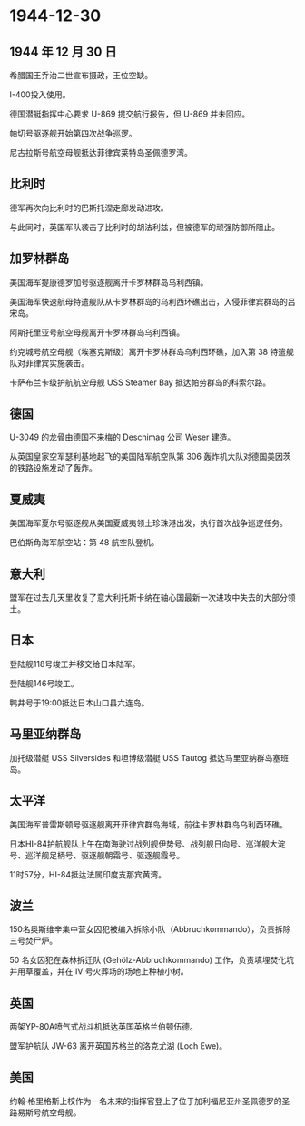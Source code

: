 # 1944-12-30

## 1944 年 12 月 30 日

希腊国王乔治二世宣布摄政，王位空缺。

I-400投入使用。

德国潜艇指挥中心要求 U-869 提交航行报告，但 U-869 并未回应。

帕切号驱逐舰开始第四次战争巡逻。

尼古拉斯号航空母舰抵达菲律宾莱特岛圣佩德罗湾。

## 比利时

德军再次向比利时的巴斯托涅走廊发动进攻。

与此同时，英国军队袭击了比利时的胡法利兹，但被德军的顽强防御所阻止。

## 加罗林群岛

美国海军提康德罗加号驱逐舰离开卡罗林群岛乌利西镇。

美国海军快速航母特遣舰队从卡罗林群岛的乌利西环礁出击，入侵菲律宾群岛的吕宋岛。

阿斯托里亚号航空母舰离开卡罗林群岛乌利西镇。

约克城号航空母舰（埃塞克斯级）离开卡罗林群岛乌利西环礁，加入第 38
特遣舰队对菲律宾实施袭击。

卡萨布兰卡级护航航空母舰 USS Steamer Bay 抵达帕劳群岛的科索尔路。

## 德国

U-3049 的龙骨由德国不来梅的 Deschimag 公司 Weser 建造。

从英国皇家空军瑟利基地起飞的美国陆军航空队第 306
轰炸机大队对德国美因茨的铁路设施发动了轰炸。

## 夏威夷

美国海军夏尔号驱逐舰从美国夏威夷领土珍珠港出发，执行首次战争巡逻任务。

巴伯斯角海军航空站：第 48 航空队登机。

## 意大利

盟军在过去几天里收复了意大利托斯卡纳在轴心国最新一次进攻中失去的大部分领土。

## 日本

登陆舰118号竣工并移交给日本陆军。

登陆舰146号竣工。

鸭井号于19:00抵达日本山口县六连岛。

## 马里亚纳群岛

加托级潜艇 USS Silversides 和坦博级潜艇 USS Tautog
抵达马里亚纳群岛塞班岛。

## 太平洋

美国海军普雷斯顿号驱逐舰离开菲律宾群岛海域，前往卡罗林群岛乌利西环礁。

日本HI-84护航舰队上午在南海驶过战列舰伊势号、战列舰日向号、巡洋舰大淀号、巡洋舰足柄号、驱逐舰朝霜号、驱逐舰霞号。

11时57分，HI-84抵达法属印度支那宾黄湾。

## 波兰

150名奥斯维辛集中营女囚犯被编入拆除小队（Abbruchkommando），负责拆除三号焚尸炉。

50 名女囚犯在森林拆迁队 (Gehölz-Abbruchkommando)
工作，负责填埋焚化坑并用草覆盖，并在 IV 号火葬场的场地上种植小树。

## 英国

两架YP-80A喷气式战斗机抵达英国英格兰伯顿伍德。

盟军护航队 JW-63 离开英国苏格兰的洛克尤湖 (Loch Ewe)。

## 美国

约翰·格里格斯上校作为一名未来的指挥官登上了位于加利福尼亚州圣佩德罗的圣路易斯号航空母舰。

